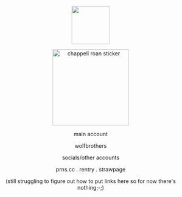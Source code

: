 <p align="center">
    <img width="100" src="https://komarev.com/ghpvc/?username=chappell-roan&hi=PROFILE+VIEWS" alt="">
</p>
<p align="center">
    <img width="200" src="https://github.com/user-attachments/assets/30b550f5-2e83-4dba-80aa-7f7748fa4e31" alt="chappell roan sticker">
</p>
<p align="center">
main account
</p>
<p align="center">
wolfbrothers
</p>


<p align="center">
socials/other accounts
</p>
<p align="center">
 prns.cc . rentry . strawpage
</p>
<p align="center">
(still struggling to figure out how to put links here so for now there's nothing;-;)
</p>
